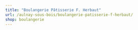 ```yaml
---
title: "Boulangerie Pâtisserie F. Herbaut"
url: /aulnay-sous-bois/boulangerie-patisserie-f-herbaut/
shop: boulangerie
---
```

